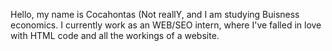 Hello, my name is Cocahontas (Not reallY, and I am studying Buisness economics. I currently work as an WEB/SEO intern, where I've falled in love with HTML code and all the workings of a website.
